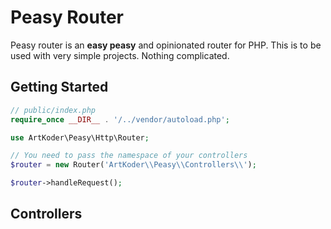 # Peasy Router
Peasy router is an **easy peasy** and opinionated router for PHP.
This is to be used with very simple projects. Nothing complicated.

## Getting Started

```php
// public/index.php
require_once __DIR__ . '/../vendor/autoload.php';

use ArtKoder\Peasy\Http\Router;

// You need to pass the namespace of your controllers
$router = new Router('ArtKoder\\Peasy\\Controllers\\');

$router->handleRequest();
```

## Controllers


